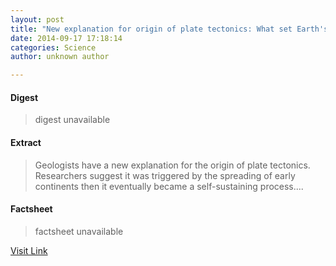 ```yaml
---
layout: post
title: "New explanation for origin of plate tectonics: What set Earth's plates in motion?"
date: 2014-09-17 17:18:14
categories: Science
author: unknown author

---
```



#### Digest
>digest unavailable

#### Extract
>Geologists have a new explanation for the origin of plate tectonics. Researchers suggest it was triggered by the spreading of early continents then it eventually became a self-sustaining process....

#### Factsheet
>factsheet unavailable

[Visit Link](http://feeds.sciencedaily.com/~r/sciencedaily/~3/alZjljjYFRI/140917131814.htm)


